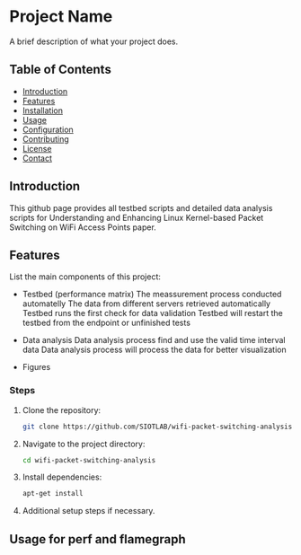 # Project Name

A brief description of what your project does.

## Table of Contents

- [Introduction](#introduction)
- [Features](#features)
- [Installation](#installation)
- [Usage](#usage)
- [Configuration](#configuration)
- [Contributing](#contributing)
- [License](#license)
- [Contact](#contact)

## Introduction

This github page provides all testbed scripts and detailed data analysis scripts for Understanding and Enhancing Linux Kernel-based
Packet Switching on WiFi Access Points paper.

## Features

List the main components of this project:
- Testbed (performance matrix)
   The meassurement process conducted automatelly
   The data from different servers retrieved automatically
   Testbed runs the first check for data validation
   Testbed will restart the testbed from the endpoint or unfinished tests

- Data analysis
   Data analysis process find and use the valid time interval data
   Data analysis process will process the data for better visualization

- Figures

### Steps

1. Clone the repository:
    ```sh
    git clone https://github.com/SIOTLAB/wifi-packet-switching-analysis.git
    ```
2. Navigate to the project directory:
    ```sh
    cd wifi-packet-switching-analysis
    ```
3. Install dependencies:
    ```sh
    apt-get install 
    ```
4. Additional setup steps if necessary.

## Usage for perf and flamegraph


